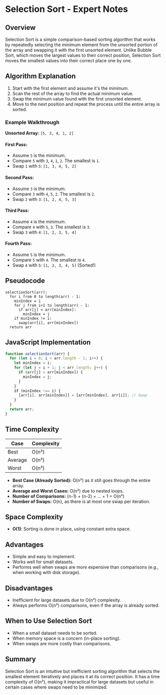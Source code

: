 # Selection Sort - Expert Notes

## Overview

Selection Sort is a simple comparison-based sorting algorithm that works by repeatedly selecting the minimum element from the unsorted portion of the array and swapping it with the first unsorted element. Unlike Bubble Sort, which moves the largest values to their correct position, Selection Sort moves the smallest values into their correct place one by one.

## Algorithm Explanation

1. Start with the first element and assume it's the minimum.
2. Scan the rest of the array to find the actual minimum value.
3. Swap the minimum value found with the first unsorted element.
4. Move to the next position and repeat the process until the entire array is sorted.

### Example Walkthrough

**Unsorted Array:** `[5, 3, 4, 1, 2]`

#### First Pass:

- Assume `5` is the minimum.
- Compare `5` with `3`, `4`, `1`, `2`. The smallest is `1`.
- Swap `1` with `5`: `[1, 3, 4, 5, 2]`

#### Second Pass:

- Assume `3` is the minimum.
- Compare `3` with `4`, `5`, `2`. The smallest is `2`.
- Swap `2` with `3`: `[1, 2, 4, 5, 3]`

#### Third Pass:

- Assume `4` is the minimum.
- Compare `4` with `5`, `3`. The smallest is `3`.
- Swap `3` with `4`: `[1, 2, 3, 5, 4]`

#### Fourth Pass:

- Assume `5` is the minimum.
- Compare `5` with `4`. The smallest is `4`.
- Swap `4` with `5`: `[1, 2, 3, 4, 5]` (Sorted!)

## Pseudocode

```plaintext
selectionSort(arr):
  for i from 0 to length(arr) - 1:
    minIndex = i
    for j from i+1 to length(arr) - 1:
      if arr[j] < arr[minIndex]:
        minIndex = j
    if minIndex != i:
      swap(arr[i], arr[minIndex])
  return arr
```

## JavaScript Implementation

```javascript
function selectionSort(arr) {
  for (let i = 0; i < arr.length - 1; i++) {
    let minIndex = i;
    for (let j = i + 1; j < arr.length; j++) {
      if (arr[j] < arr[minIndex]) {
        minIndex = j;
      }
    }
    if (minIndex !== i) {
      [arr[i], arr[minIndex]] = [arr[minIndex], arr[i]]; // Swap
    }
  }
  return arr;
}
```

## Time Complexity

| Case    | Complexity |
| ------- | ---------- |
| Best    | O(n²)      |
| Average | O(n²)      |
| Worst   | O(n²)      |

- **Best Case (Already Sorted):** O(n²) as it still goes through the entire array.
- **Average and Worst Cases:** O(n²) due to nested loops.
- **Number of Comparisons:** (n-1) + (n-2) + ... + 1 = O(n²)
- **Number of Swaps:** O(n), as there is at most one swap per iteration.

## Space Complexity

- **O(1)**: Sorting is done in place, using constant extra space.

## Advantages

- Simple and easy to implement.
- Works well for small datasets.
- Performs well when swaps are more expensive than comparisons (e.g., when working with disk storage).

## Disadvantages

- Inefficient for large datasets due to O(n²) complexity.
- Always performs O(n²) comparisons, even if the array is already sorted.

## When to Use Selection Sort

- When a small dataset needs to be sorted.
- When memory space is a concern (in-place sorting).
- When swaps are more costly than comparisons.

## Summary

Selection Sort is an intuitive but inefficient sorting algorithm that selects the smallest element iteratively and places it at its correct position. It has a time complexity of O(n²), making it impractical for large datasets but useful in certain cases where swaps need to be minimized.
